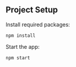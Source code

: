 ## Project Setup

Install required packages:
```
npm install
```

Start the app:

```
npm start
```
